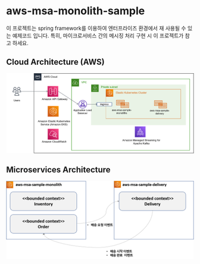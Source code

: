 # aws-msa-monolith-sample
이 프로젝트는 spring framework를 이용하여 엔터프라이즈 환경에서 재 사용될 수 있는 예제코드 입니다. 
특히, 마이크로서비스 간의 메시징 처리 구현 시 이 프로젝트가 참고 하세요.

## Cloud Architecture (AWS)
<img src="doc/img/aws-architecture.png">

## Microservices Architecture
<img src="doc/img/high-level-microservice-architecture.png">
